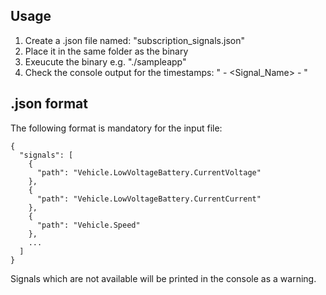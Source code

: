 ## Usage

1) Create a .json file named: "subscription_signals.json"
2) Place it in the same folder as the binary
3) Exeucute the binary e.g. "./sampleapp"
4) Check the console output for the timestamps: "<Timestamp> - <Signal_Name> - <Value>"

## .json format

The following format is mandatory for the input file:

```
{
  "signals": [
    {
      "path": "Vehicle.LowVoltageBattery.CurrentVoltage"
    },
    {
      "path": "Vehicle.LowVoltageBattery.CurrentCurrent"
    },
    {
      "path": "Vehicle.Speed"
    },
    ...
  ]
}
```

Signals which are not available will be printed in the console as a warning. 